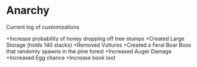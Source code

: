 # Anarchy
Current log of customizations

+Increase probability of honey dropping off tree stumps
+Created Large Storage (holds 140 stacks)
+Removed Vultures
+Created a Feral Boar Boss that randomly spawns in the pine forest
+Increased Auger Damage
+Increased Egg chance
+Increase book loot
